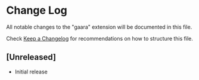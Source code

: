 # Change Log

All notable changes to the "gaara" extension will be documented in this file.

Check [Keep a Changelog](http://keepachangelog.com/) for recommendations on how to structure this file.

## [Unreleased]

- Initial release